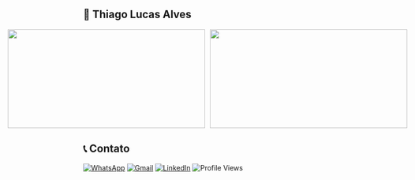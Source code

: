 ## 🚀 Thiago Lucas Alves

<div style="display: flex; flex-wrap: nowrap; justify-content: center; gap: 10px;">
  <a href="https://github.com/anuraghazra/github-readme-stats" style="display: flex;">
    <img style="width: 400px; height: 200px;" src="https://github-readme-stats.vercel.app/api?username=couvev&show_icons=true&theme=dracula" />
  </a>
  <a href="https://github.com/anuraghazra/convoychat" style="display: flex;">
    <img style="width: 400px; height: 200px;" src="https://github-readme-stats.vercel.app/api/top-langs?username=couvev&theme=dracula&size_weight=0.5&count_weight=0.5&layout=compact&langs_count=8&card_width=320" />
  </a>
</div>




## 📞 Contato 

[![WhatsApp](https://img.shields.io/badge/WhatsApp-25D366?style=for-the-badge&logo=whatsapp&logoColor=white)](https://wa.me/5561998604155)
[![Gmail](https://img.shields.io/badge/Gmail-D14836?style=for-the-badge&logo=gmail&logoColor=white)](mailto:thiagolcsalves@gmail.com)
[![LinkedIn](https://img.shields.io/badge/LinkedIn-0077B5?style=for-the-badge&logo=linkedin&logoColor=white)](https://www.linkedin.com/in/thiagolucasalves/)
![Profile Views](https://komarev.com/ghpvc/?username=couvev&style=for-the-badge&color=brightgreen)

